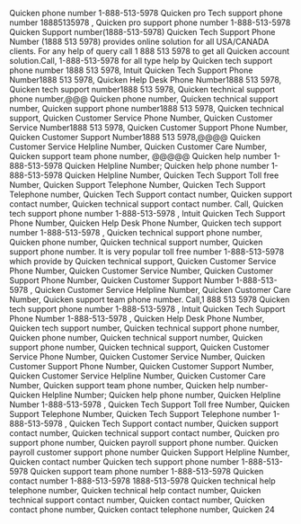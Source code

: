 Quicken phone number 1-888-513-5978 Quicken pro Tech support phone number 18885135978 , Quicken pro support phone number 1-888-513-5978 Quicken Support number(1888-513-5978) Quicken Tech Support Phone Number (1888 513 5978) provides online solution for all USA/CANADA clients. For any help of query call 1 888 513 5978 to get all Quicken account solution.Call, 1-888-513-5978 for all type help by Quicken tech support phone number 1888 513 5978, Intuit Quicken Tech Support Phone Number1888 513 5978, Quicken Help Desk Phone Number1888 513 5978, Quicken tech support number1888 513 5978, Quicken technical support phone number,@@@ Quicken phone number, Quicken technical support number, Quicken support phone number1888 513 5978, Quicken technical support, Quicken Customer Service Phone Number, Quicken Customer Service Number1888 513 5978, Quicken Customer Support Phone Number, Quicken Customer Support Number1888 513 5978,@@@@ Quicken Customer Service Helpline Number, Quicken Customer Care Number, Quicken support team phone number, @@@@@ Quicken help number 1-888-513-5978 Quicken Helpline Number; Quicken help phone number 1-888-513-5978 Quicken Helpline Number, Quicken Tech Support Toll free Number, Quicken Support Telephone Number, Quicken Tech Support Telephone number, Quicken Tech Support contact number, Quicken support contact number, Quicken technical support contact number. Call, Quicken tech support phone number 1-888-513-5978 , Intuit Quicken Tech Support Phone Number, Quicken Help Desk Phone Number, Quicken tech support number 1-888-513-5978 , Quicken technical support phone number, Quicken phone number, Quicken technical support number, Quicken support phone number. It is very popular toll free number 1-888-513-5978 which provide by Quicken technical support, Quicken Customer Service Phone Number, Quicken Customer Service Number, Quicken Customer Support Phone Number, Quicken Customer Support Number 1-888-513-5978 , Quicken Customer Service Helpline Number, Quicken Customer Care Number, Quicken support team phone number. Call,1 888 513 5978 Quicken tech support phone number 1-888-513-5978 , Intuit Quicken Tech Support Phone Number 1-888-513-5978 , Quicken Help Desk Phone Number, Quicken tech support number, Quicken technical support phone number, Quicken phone number, Quicken technical support number, Quicken support phone number, Quicken technical support, Quicken Customer Service Phone Number, Quicken Customer Service Number, Quicken Customer Support Phone Number, Quicken Customer Support Number, Quicken Customer Service Helpline Number, Quicken Customer Care Number, Quicken support team phone number, Quicken help number-Quicken Helpline Number; Quicken help phone number, Quicken Helpline Number 1-888-513-5978 , Quicken Tech Support Toll free Number, Quicken Support Telephone Number, Quicken Tech Support Telephone number 1-888-513-5978 , Quicken Tech Support contact number, Quicken support contact number, Quicken technical support contact number, Quicken pro support phone number, Quicken payroll support phone number. Quicken payroll customer support phone number Quicken Support Helpline Number, Quicken contact number	Quicken tech support phone number 1-888-513-5978 Quicken support team phone number 1-888-513-5978 Quicken contact number 1-888-513-5978 1888-513-5978 Quicken technical help telephone number, Quicken technical help contact number, Quicken technical support contact number, Quicken contact number, Quicken contact phone number, Quicken contact telephone number,
Quicken 24 